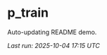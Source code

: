 # p_train

Auto-updating README demo.

<!--START_SECTION:status-->
_Last run: 2025-10-04 17:15 UTC_
<!--END_SECTION:status-->








































































































































































































































































































































































































































































































































































































































































































































































































































































































































































































































































